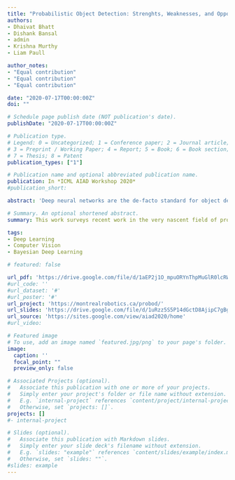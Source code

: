 ```yaml
---
title: "Probabilistic Object Detection: Strenghts, Weaknesses, and Opportunities"
authors:
- Dhaivat Bhatt
- Dishank Bansal
- admin
- Krishna Murthy
- Liam Paull

author_notes:
- "Equal contribution"
- "Equal contribution"
- "Equal contribution"

date: "2020-07-17T00:00:00Z"
doi: ""

# Schedule page publish date (NOT publication's date).
publishDate: "2020-07-17T00:00:00Z"

# Publication type.
# Legend: 0 = Uncategorized; 1 = Conference paper; 2 = Journal article;
# 3 = Preprint / Working Paper; 4 = Report; 5 = Book; 6 = Book section;
# 7 = Thesis; 8 = Patent
publication_types: ["1"]

# Publication name and optional abbreviated publication name.
publication: In *ICML AIAD Workshop 2020*
#publication_short:

abstract: 'Deep neural networks are the de-facto standard for object detection in autonomous driving applications. However, neural networks cannot be blindly trusted even within the training data distribution, let alone outside it. This has paved way for several probabilistic object detection techniques that measure uncertainty in the outputs of an object detector. Through this position paper, we serve three main purposes. First, we briefly sketch the landscape of current methods for probabilistic object detection. Second, we present the main shortcomings of these approaches. Finally, we present promising avenues for future research, and proof-of-concept results where applicable. Through this effort, we hope to bring the community one step closer to performing accurate, reliable, and consistent probabilistic object detection.'

# Summary. An optional shortened abstract.
summary: This work surveys recent work in the very nascent field of probabilistic detection and pesents insights and promising avenues for future research in this area.

tags:
- Deep Learning
- Computer Vision
- Bayesian Deep Learning

# featured: false

url_pdf: 'https://drive.google.com/file/d/1aEP2j1O_mpuORYnThpMuGlR0lcRWu3f5/view'
#url_code: ''
#url_dataset: '#'
#url_poster: '#'
url_project: 'https://montrealrobotics.ca/probod/'
url_slides: 'https://drive.google.com/file/d/1uRzz5S5P14dGctD8AjipC7gBgQvQcDvm/view'
url_source: 'https://sites.google.com/view/aiad2020/home'
#url_video: 

# Featured image
# To use, add an image named `featured.jpg/png` to your page's folder. 
image:
  caption: ''
  focal_point: ""
  preview_only: false

# Associated Projects (optional).
#   Associate this publication with one or more of your projects.
#   Simply enter your project's folder or file name without extension.
#   E.g. `internal-project` references `content/project/internal-project/index.md`.
#   Otherwise, set `projects: []`.
projects: []
#- internal-project

# Slides (optional).
#   Associate this publication with Markdown slides.
#   Simply enter your slide deck's filename without extension.
#   E.g. `slides: "example"` references `content/slides/example/index.md`.
#   Otherwise, set `slides: ""`.
#slides: example
---
```

